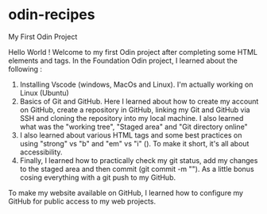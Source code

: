 # odin-recipes
My First Odin Project

Hello World !
Welcome to my first Odin project after completing some HTML elements and tags. In the Foundation Odin project, I learned about the following :

1. Installing Vscode (windows, MacOs and Linux). I'm actually working on Linux (Ubuntu)
2. Basics of Git and GitHub. Here I learned about how to create my account on GitHub, create a repository in GitHub, linking my Git and GitHub via SSH and cloning the repository into my local machine. I also learned what was the "working tree", "Staged area" and "Git directory online"
3. I also learned about various HTML tags and some best practices on using "strong" vs "b" and "em" vs "i" (). To make it short, it's all about accessibility. 
4. Finally, I learned how to practically check my git status, add my changes to the staged area and then commit (git commit -m ""). As a little bonus cosing everything with a git push to my GitHub.

To make my website available on GitHub, I learned how to configure my GitHub for public access to my web projects.


